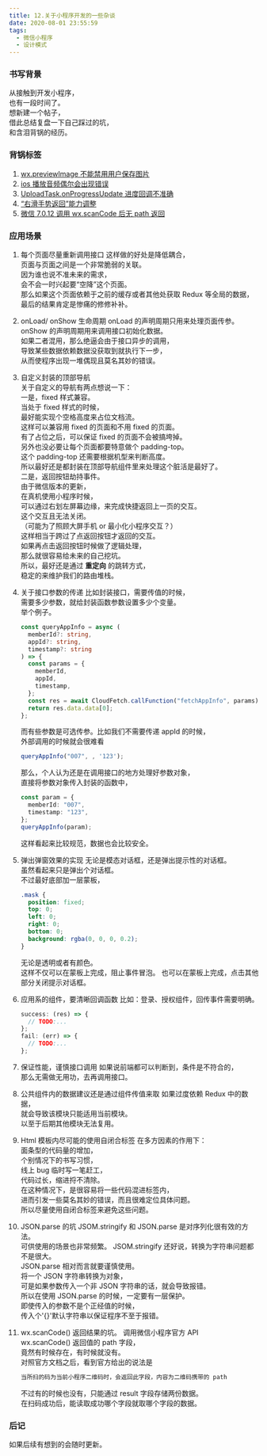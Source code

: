 ```yaml
---
title: 12.关于小程序开发的一些杂谈
date: 2020-08-01 23:55:59
tags:
  - 微信小程序
  - 设计模式
---
```


### 书写背景

从接触到开发小程序，  
也有一段时间了。  
想新建一个帖子，  
借此总结复盘一下自己踩过的坑，  
和含泪背锅的经历。

<!-- more -->

### 背锅标签

1. [wx.previewImage 不能禁用用户保存图片](https://developers.weixin.qq.com/community/develop/doc/0006648cb5cd98d8efa9f2be15b000)
2. [ios 播放音频偶尔会出现错误](https://developers.weixin.qq.com/community/develop/doc/000e2af7f08bc81a3a4738b0d59400?highLine=10003)
3. [UploadTask.onProgressUpdate 进度回调不准确](https://developers.weixin.qq.com/community/develop/doc/000e06415e8080732868e776f56000)
4. [“右滑手势返回”能力调整](https://developers.weixin.qq.com/community/develop/doc/000868190489286620a8b27f156c01?highLine=disableSwipeBack)
5. [微信 7.0.12 调用 wx.scanCode 后无 path 返回](https://developers.weixin.qq.com/community/develop/doc/000402c311c1308f661aeed1d51800)

### 应用场景

1. 每个页面尽量重新调用接口
   这样做的好处是降低耦合，  
   页面与页面之间是一个非常脆弱的关联。  
   因为谁也说不准未来的需求，  
   会不会一时兴起要“空降”这个页面。  
   那么如果这个页面依赖于之前的缓存或者其他处获取 Redux 等全局的数据，  
   最后的结果肯定是惨痛的修修补补。

2. onLoad/ onShow 生命周期
   onLoad 的声明周期只用来处理页面传参。  
   onShow 的声明周期用来调用接口初始化数据。  
   如果二者混用，那么绝逼会由于接口异步的调用，  
   导致某些数据依赖数据没获取到就执行下一步，  
   从而使程序出现一堆偶现且莫名其妙的错误。

3. 自定义封装的顶部导航  
   关于自定义的导航有两点想说一下：  
   一是，fixed 样式兼容。  
   当处于 fixed 样式的时候，  
   最好能实现个空格高度来占位文档流。  
   这样可以兼容用 fixed 的页面和不用 fixed 的页面。  
   有了占位之后，可以保证 fixed 的页面不会被搞垮掉。  
   另外也没必要让每个页面都要特意做个 padding-top。  
   这个 padding-top 还需要根据机型来判断高度。  
   所以最好还是都封装在顶部导航组件里来处理这个脏活是最好了。  
   二是，返回按钮劫持事件。  
   由于微信版本的更新，  
   在真机使用小程序时候，  
   可以通过右划左屏幕边缘，来完成快捷返回上一页的交互。  
   这个交互且无法关闭。  
   （可能为了照顾大屏手机 or 最小化小程序交互？）  
   这样相当于跨过了点返回按钮才返回的交互。  
   如果再点击返回按钮时候做了逻辑处理，  
   那么就很容易给未来的自己挖坑。  
   所以，最好还是通过 **重定向** 的跳转方式，  
   稳定的来维护我们的路由堆栈。

4. 关于接口参数的传递
   比如封装接口，需要传值的时候，  
   需要多少参数，就给封装函数参数设置多少个变量。  
   举个例子。

   ```ts
   const queryAppInfo = async (
     memberId?: string,
     appId?: string,
     timestamp?: string
   ) => {
     const params = {
       memberId,
       appId,
       timestamp,
     };
     const res = await CloudFetch.callFunction("fetchAppInfo", params);
     return res.data.data[0];
   };
   ```

   而有些参数是可选传参。比如我们不需要传递 appId 的时候，  
   外部调用的时候就会很难看

   ```ts
   queryAppInfo("007", , '123');
   ```

   那么，个人认为还是在调用接口的地方处理好参数对象，  
   直接将参数对象传入封装的函数中，

   ```ts
   const param = {
     memberId: "007",
     timestamp: "123",
   };
   queryAppInfo(param);
   ```

   这样看起来比较规范，数据也会比较安全。

5. 弹出弹窗效果的实现
   无论是模态对话框，还是弹出提示性的对话框。  
   虽然看起来只是弹出个对话框。  
   不过最好底部加一层蒙板，

   ```css
   .mask {
     position: fixed;
     top: 0;
     left: 0;
     right: 0;
     bottom: 0;
     background: rgba(0, 0, 0, 0.2);
   }
   ```

   无论是透明或者有颜色。  
   这样不仅可以在蒙板上完成，阻止事件冒泡。
   也可以在蒙板上完成，点击其他部分关闭提示对话框。

6. 应用系的组件，要清晰回调函数
   比如：登录、授权组件，回传事件需要明确。

   ```javascript
   success: (res) => {
     // TODO:...
   };
   fail: (err) => {
     // TODO:...
   };
   ```

7. 保证性能，谨慎接口调用
   如果说前端都可以判断到，条件是不符合的，  
   那么无需做无用功，去再调用接口。

8. 公共组件内的数据建议还是通过组件传值来取
   如果过度依赖 Redux 中的数据，  
   就会导致该模块只能适用当前模块。  
   以至于后期其他模块无法复用。

9. Html 模板内尽可能的使用自闭合标签
   在多方因素的作用下：  
   面条型的代码量的增加，  
   个别情况下的书写习惯，  
   线上 bug 临时写一笔赶工，  
   代码过长，缩进捋不清除。  
   在这种情况下，是很容易将一些代码混进标签内，  
   进而引发一些莫名其妙的错误，而且很难定位具体问题。  
   所以尽量使用自闭合标签来避免这些问题。

10. JSON.parse 的坑
    JSOM.stringify 和 JSON.parse 是对序列化很有效的方法。  
    可供使用的场景也非常频繁。
    JSOM.stringify 还好说，转换为字符串问题都不是很大。  
    JSON.parse 相对而言就要谨慎使用。  
    将一个 JSON 字符串转换为对象，  
    可是如果参数传入一个非 JSON 字符串的话，就会导致报错。  
    所以在使用 JSON.parse 的时候，一定要有一层保护。  
    即使传入的参数不是个正经值的时候，  
    传入个'{}'默认字符串以保证程序不至于报错。

11. wx.scanCode() 返回结果的坑。
    调用微信小程序官方 API  
    wx.scanCode() 返回值的 path 字段，  
    竟然有时候存在，有时候就没有。  
    对照官方文档之后，看到官方给出的说法是
    ```bash
    当所扫的码为当前小程序二维码时，会返回此字段，内容为二维码携带的 path
    ```
    不过有的时候也没有，只能通过 result 字段存储两份数据。  
    在扫码成功后，能读取成功哪个字段就取哪个字段的数据。

### 后记

如果后续有想到的会随时更新。
